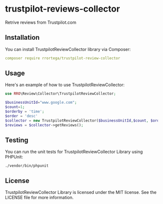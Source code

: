 # trustpilot-reviews-collector
Retrive reviews from Trustpilot.com

## Installation
You can install TrustpilotReviewCollector library via Composer:
```yml
composer require rrortega/trustpilot-review-collector
```

## Usage

Here's an example of how to use TrustpilotReviewCollector:

```php
use RRO\Review\Collector\TrustpilotReviewCollector;

$businessUnitId="www.google.com";
$count=1;
$orderby = 'time';
$order = 'desc'
$collector = new TrustpilotReviewCollector($businessUnitId,$count, $orderby , $order );
$reviews = $collector->getReviews();
```

## Testing

You can run the unit tests for TrustpilotReviewCollector Library using PHPUnit:

```cli
./vendor/bin/phpunit
```


## License

TrustpilotReviewCollector Library is licensed under the MIT license. See the LICENSE file for more information. 

